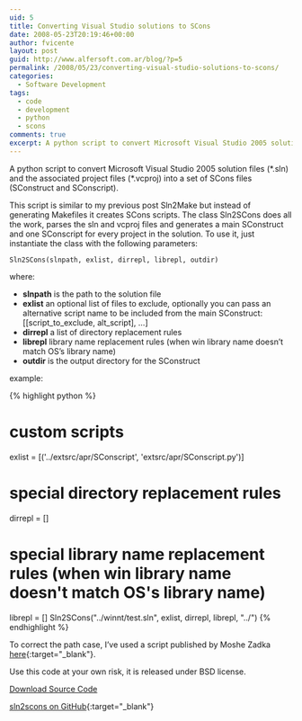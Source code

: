 ```yaml
---
uid: 5
title: Converting Visual Studio solutions to SCons
date: 2008-05-23T20:19:46+00:00
author: fvicente
layout: post
guid: http://www.alfersoft.com.ar/blog/?p=5
permalink: /2008/05/23/converting-visual-studio-solutions-to-scons/
categories:
  - Software Development
tags:
  - code
  - development
  - python
  - scons
comments: true
excerpt: A python script to convert Microsoft Visual Studio 2005 solution files (\*.sln) and the associated project files (\*.vcproj) into a set of SCons files (SConstruct and SConscript)
---
```

A python script to convert Microsoft Visual Studio 2005 solution files (\*.sln) and the associated project files (\*.vcproj) into a set of SCons files (SConstruct and SConscript).

<!--more-->

This script is similar to my previous post Sln2Make but instead of generating Makefiles it creates SCons scripts. The class Sln2SCons does all the work, parses the sln and vcproj files and generates a main SConstruct and one SConscript for every project in the solution. To use it, just instantiate the class with the following parameters:

`Sln2SCons(slnpath, exlist, dirrepl, librepl, outdir)`

where:

  * **slnpath** is the path to the solution file
  * **exlist** an optional list of files to exclude, optionally you can pass an alternative script name to be included from the main SConstruct: [[script\_to\_exclude, alt_script], &#8230;]
  * **dirrepl** a list of directory replacement rules
  * **librepl** library name replacement rules (when win library name doesn&#8217;t match OS&#8217;s library name)
  * **outdir** is the output directory for the SConstruct

example:

{% highlight python %}
# custom scripts
exlist = [('../extsrc/apr/SConscript', 'extsrc/apr/SConscript.py')]
# special directory replacement rules
dirrepl = []
# special library name replacement rules (when win library name doesn't match OS's library name)
librepl = []
Sln2SCons("../winnt/test.sln", exlist, dirrepl, librepl, "../")
{% endhighlight %}

To correct the path case, I&#8217;ve used a script published by Moshe Zadka [here](http://mail.python.org/pipermail/python-list/2000-June/038502.html "Case Correction in Python"){:target="_blank"}.

Use this code at your own risk, it is released under BSD license.

<a title="Download sln2scons" markdown="0" href="https://github.com/fvicente/sln2scons/archive/master.zip" class="btn">Download Source Code</a>

[sln2scons on GitHub](https://github.com/fvicente/sln2scons "sln2scons on GitHub"){:target="_blank"}
